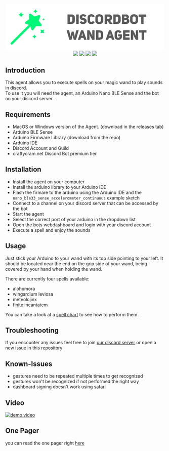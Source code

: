 <p align="center">
  <img src="res/banner.png">
  <a href="https://GitHub.com/craftycram/discordbot-wand-agent/releases/" target="_blank"><img src="https://badge.fury.io/gh/craftycram%2Fdiscordbot-wand-agent.svg"></a>
  <a href="https://GitHub.com/craftycram/discordbot-wand-agent/issues/" target="_blank"><img src="https://img.shields.io/github/issues/craftycram/discordbot-wand-agent.svg"></a>
  <a href="https://discordbot.craftycram.net/" target="_blank"><img src="https://img.shields.io/website-up-down-green-red/https/discordbot.craftycram.net.svg"></a>
  <a href="https://discord.gg/WfXSUSw" target="_blank"><img src="https://img.shields.io/discord/757335944545435798.svg?label=&logo=discord&logoColor=ffffff&color=7389D8&labelColor=6A7EC2"></a>
</p>

## Introduction

This agent allows you to execute spells on your magic wand to play sounds in discord.  
To use it you will need the agent, an Arduino Nano BLE Sense and the bot on your discord server.

## Requirements
- MacOS or Windows version of the Agent. (download in the releases tab)
- Arduino BLE Sense
- Arduino Firmware Library (download from the repo)
- Arduino IDE
- Discord Account and Guild
- craftycram.net Discord Bot premium tier

## Installation
- Install the agent on your computer
- Install the arduino library to your Arduino IDE
- Flash the firmare to the arduino using the Arduino IDE and the `nano_ble33_sense_accelerometer_continuous` example sketch
- Connect to a channel on your discord server that can be accessed by the bot
- Start the agent
- Select the correct port of your arduino in the dropdown list
- Open the bots webdashboard and login with your discord account
- Execute a spell and enjoy the sounds

## Usage
Just stick your Arduino to your wand with its top side pointing to your left. It should be located near the end on the grip side of your wand, being covered by your hand when holding the wand.

There are currently four spells available:
- alohomora
- wingardium leviosa
- meteolojinx
- finite incantatem

You can take a look at a [spell chart](res/spell-chart.jpg) to see how to perform them.

## Troubleshooting
If you encounter any issues feel free to join [our discord server](https://discord.gg/WfXSUSw) or open a new issue in this repository

## Known-Issues
- gestures need to be repeated multiple times to get recognized
- gestures won't be recognized if not performed the right way
- dashboard signing doesn't work using safari


## Video

[![demo video](https://img.youtube.com/vi/Fh0Q7eCA-5I/0.jpg)](https://www.youtube.com/watch?v=Fh0Q7eCA-5I)

## One Pager

you can read the one pager right [here](res/onepager_discordwand.pdf)
